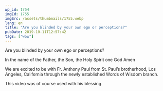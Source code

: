 ```yaml
---
wp_id: 1754
imgId: 1755
imgSrc: /assets/thumbnails/1755.webp
lang: en
title: "Are you blinded by your own ego or perceptions?"
pubDate: 2019-10-11T12:57:42
tags: ["wow"]
---
```


<!-- page: 6 -->

<p>Are you blinded by your own ego or perceptions?</p>
<p>In the name of the Father, the Son, the Holy Spirit one God Amen</p>
<p>We are excited to be with Fr. Anthony Paul from St. Paul&#8217;s brotherhood, Los Angeles, California through the newly established Words of Wisdom branch.</p>
<p>This video was of course used with his blessing.</p>
